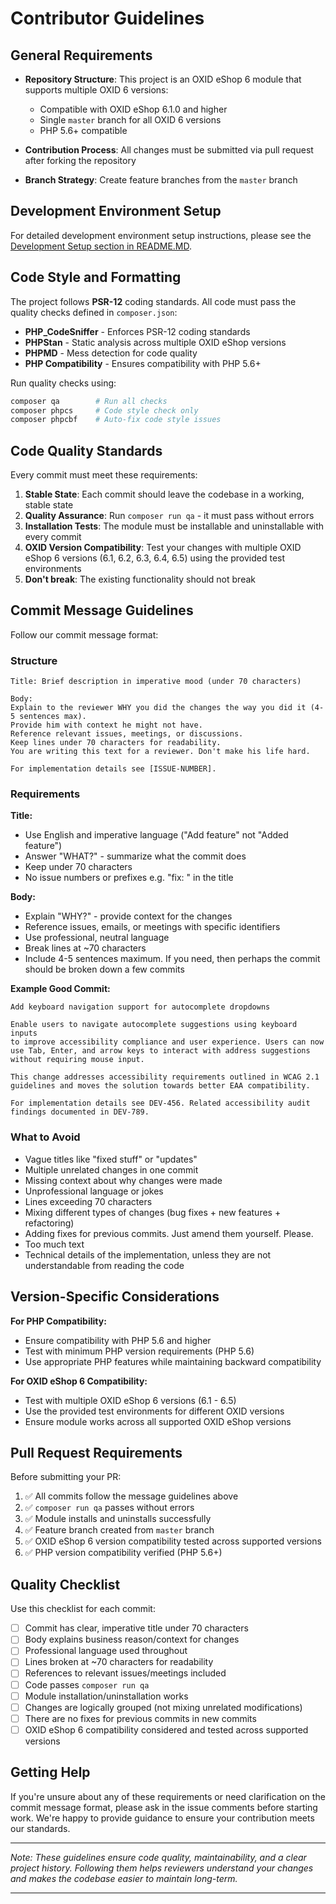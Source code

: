 # Contributor Guidelines

## General Requirements

- **Repository Structure**: This project is an OXID eShop 6 module that supports multiple OXID 6 versions:
    - Compatible with OXID eShop 6.1.0 and higher
    - Single `master` branch for all OXID 6 versions
    - PHP 5.6+ compatible

- **Contribution Process**: All changes must be submitted via pull request after forking the repository

- **Branch Strategy**: Create feature branches from the `master` branch

## Development Environment Setup

For detailed development environment setup instructions, please see the [Development Setup section in README.MD](README.MD#development-setup).

## Code Style and Formatting

The project follows **PSR-12** coding standards. All code must pass the quality checks defined in `composer.json`:

- **PHP_CodeSniffer** - Enforces PSR-12 coding standards
- **PHPStan** - Static analysis across multiple OXID eShop versions
- **PHPMD** - Mess detection for code quality
- **PHP Compatibility** - Ensures compatibility with PHP 5.6+

Run quality checks using:
```bash
composer qa        # Run all checks
composer phpcs     # Code style check only
composer phpcbf    # Auto-fix code style issues
```

## Code Quality Standards

Every commit must meet these requirements:

1. **Stable State**: Each commit should leave the codebase in a working, stable state
2. **Quality Assurance**: Run `composer run qa` - it must pass without errors
3. **Installation Tests**: The module must be installable and uninstallable with every commit
4. **OXID Version Compatibility**: Test your changes with multiple OXID eShop 6 versions (6.1, 6.2, 6.3, 6.4, 6.5) using the provided test environments
5. **Don't break**: The existing functionality should not break 

## Commit Message Guidelines

Follow our commit message format:

### Structure
```
Title: Brief description in imperative mood (under 70 characters)

Body:
Explain to the reviewer WHY you did the changes the way you did it (4-5 sentences max).
Provide him with context he might not have.
Reference relevant issues, meetings, or discussions.
Keep lines under 70 characters for readability.
You are writing this text for a reviewer. Don't make his life hard.

For implementation details see [ISSUE-NUMBER].
```

### Requirements

**Title:**
- Use English and imperative language ("Add feature" not "Added feature")
- Answer "WHAT?" - summarize what the commit does
- Keep under 70 characters
- No issue numbers or prefixes e.g. "fix: " in the title

**Body:**
- Explain "WHY?" - provide context for the changes
- Reference issues, emails, or meetings with specific identifiers
- Use professional, neutral language
- Break lines at ~70 characters
- Include 4-5 sentences maximum. If you need, then perhaps the commit should be broken down a few commits

**Example Good Commit:**

```
Add keyboard navigation support for autocomplete dropdowns

Enable users to navigate autocomplete suggestions using keyboard inputs
to improve accessibility compliance and user experience. Users can now
use Tab, Enter, and arrow keys to interact with address suggestions
without requiring mouse input.

This change addresses accessibility requirements outlined in WCAG 2.1
guidelines and moves the solution towards better EAA compatibility.

For implementation details see DEV-456. Related accessibility audit
findings documented in DEV-789.
```

### What to Avoid

- Vague titles like "fixed stuff" or "updates"
- Multiple unrelated changes in one commit
- Missing context about why changes were made
- Unprofessional language or jokes
- Lines exceeding 70 characters
- Mixing different types of changes (bug fixes + new features + refactoring)
- Adding fixes for previous commits. Just amend them yourself. Please.
- Too much text
- Technical details of the implementation, unless they are not understandable from reading the code

## Version-Specific Considerations

**For PHP Compatibility:**
- Ensure compatibility with PHP 5.6 and higher
- Test with minimum PHP version requirements (PHP 5.6)
- Use appropriate PHP features while maintaining backward compatibility

**For OXID eShop 6 Compatibility:**
- Test with multiple OXID eShop 6 versions (6.1 - 6.5)
- Use the provided test environments for different OXID versions
- Ensure module works across all supported OXID eShop versions

## Pull Request Requirements

Before submitting your PR:

1. ✅ All commits follow the message guidelines above
2. ✅ `composer run qa` passes without errors
3. ✅ Module installs and uninstalls successfully
4. ✅ Feature branch created from `master` branch
5. ✅ OXID eShop 6 version compatibility tested across supported versions
6. ✅ PHP version compatibility verified (PHP 5.6+)

## Quality Checklist

Use this checklist for each commit:

- [ ] Commit has clear, imperative title under 70 characters
- [ ] Body explains business reason/context for changes
- [ ] Professional language used throughout
- [ ] Lines broken at ~70 characters for readability
- [ ] References to relevant issues/meetings included
- [ ] Code passes `composer run qa`
- [ ] Module installation/uninstallation works
- [ ] Changes are logically grouped (not mixing unrelated modifications)
- [ ] There are no fixes for previous commits in new commits
- [ ] OXID eShop 6 compatibility considered and tested across supported versions

## Getting Help

If you're unsure about any of these requirements or need clarification on the commit message format, please ask in the issue comments before starting work. We're happy to provide guidance to ensure your contribution meets our standards.

---

*Note: These guidelines ensure code quality, maintainability, and a clear project history. Following them helps reviewers understand your changes and makes the codebase easier to maintain long-term.*

---